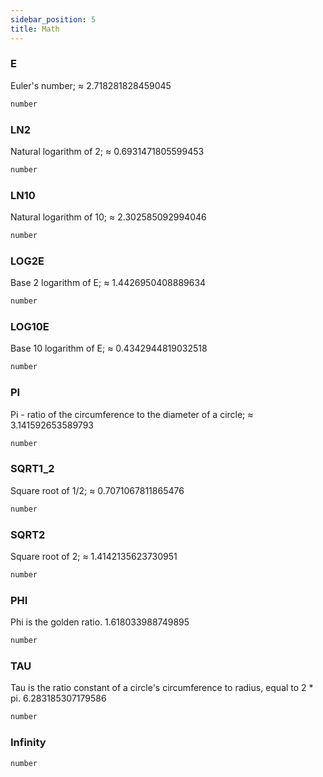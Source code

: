 ```yaml
---
sidebar_position: 5
title: Math
---
```


### E
Euler's number; ≈ 2.718281828459045

```javascript
number
```


### LN2
Natural logarithm of 2; ≈ 0.6931471805599453

```javascript
number
```


### LN10
Natural logarithm of 10; ≈ 2.302585092994046

```javascript
number
```


### LOG2E
Base 2 logarithm of E; ≈ 1.4426950408889634

```javascript
number
```


### LOG10E
Base 10 logarithm of E; ≈ 0.4342944819032518

```javascript
number
```


### PI
Pi - ratio of the circumference to the diameter of a circle; ≈ 3.141592653589793

```javascript
number
```


### SQRT1_2
Square root of 1/2; ≈ 0.7071067811865476

```javascript
number
```


### SQRT2
Square root of 2; ≈ 1.4142135623730951

```javascript
number
```


### PHI
Phi is the golden ratio. 1.618033988749895

```javascript
number
```


### TAU
Tau is the ratio constant of a circle's circumference to radius, equal to 2 * pi. 6.283185307179586

```javascript
number
```


### Infinity

```javascript
number
```